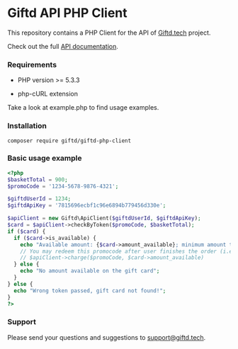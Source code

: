 Giftd API PHP Client
================

This repository contains a PHP Client for the API of [Giftd.tech](https://giftd.tech) project.

Check out the full [API documentation](https://giftd.tech/api).

### Requirements

- PHP version >= 5.3.3

- php-cURL extension

Take a look at example.php to find usage examples.

### Installation

```
composer require giftd/giftd-php-client
```

### Basic usage example
```php
<?php
$basketTotal = 900;
$promoCode = '1234-5678-9876-4321';

$giftdUserId = 1234;
$giftdApiKey = '7815696ecbf1c96e6894b779456d330e';

$apiClient = new Giftd\ApiClient($giftdUserId, $giftdApiKey);
$card = $apiClient->checkByToken($promoCode, $basketTotal);
if ($card) {
  if ($card->is_available) {
    echo "Available amount: {$card->amount_available}; minimum amount total: {$card->min_amount_total}";
    // You may redeem this promocode after user finishes the order (i.e. charge the card):
    // $apiClient->charge($promoCode, $card->amount_available)
  } else {
    echo "No amount available on the gift card";
  }
} else {
  echo "Wrong token passed, gift card not found!";
}
?>
```
### Support

Please send your questions and suggestions to support@giftd.tech.